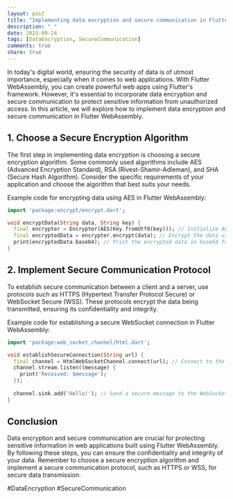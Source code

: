 ```yaml
---
layout: post
title: "Implementing data encryption and secure communication in Flutter WebAssembly"
description: " "
date: 2023-09-24
tags: [DataEncryption, SecureCommunication]
comments: true
share: true
---
```


In today's digital world, ensuring the security of data is of utmost importance, especially when it comes to web applications. With Flutter WebAssembly, you can create powerful web apps using Flutter's framework. However, it's essential to incorporate data encryption and secure communication to protect sensitive information from unauthorized access. In this article, we will explore how to implement data encryption and secure communication in Flutter WebAssembly.

## 1. Choose a Secure Encryption Algorithm

The first step in implementing data encryption is choosing a secure encryption algorithm. Some commonly used algorithms include AES (Advanced Encryption Standard), RSA (Rivest-Shamir-Adleman), and SHA (Secure Hash Algorithm). Consider the specific requirements of your application and choose the algorithm that best suits your needs.

Example code for encrypting data using AES in Flutter WebAssembly:
```dart
import 'package:encrypt/encrypt.dart';

void encryptData(String data, String key) {
  final encrypter = Encrypter(AES(Key.fromUtf8(key))); // Initialize AES encryption with a given key
  final encryptedData = encrypter.encrypt(data); // Encrypt the data using AES
  print(encryptedData.base64); // Print the encrypted data in base64 format
}
```

## 2. Implement Secure Communication Protocol

To establish secure communication between a client and a server, use protocols such as HTTPS (Hypertext Transfer Protocol Secure) or WebSocket Secure (WSS). These protocols encrypt the data being transmitted, ensuring its confidentiality and integrity.

Example code for establishing a secure WebSocket connection in Flutter WebAssembly:
```dart
import 'package:web_socket_channel/html.dart';

void establishSecureConnection(String url) {
  final channel = HtmlWebSocketChannel.connect(url); // Connect to the WebSocket server using a secure connection
  channel.stream.listen((message) {
    print('Received: $message');
  });
  
  channel.sink.add('Hello!'); // Send a secure message to the WebSocket server
}
```

## Conclusion

Data encryption and secure communication are crucial for protecting sensitive information in web applications built using Flutter WebAssembly. By following these steps, you can ensure the confidentiality and integrity of your data. Remember to choose a secure encryption algorithm and implement a secure communication protocol, such as HTTPS or WSS, for secure data transmission.

#DataEncryption #SecureCommunication